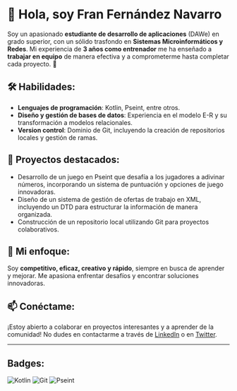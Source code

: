 # 👋 Hola, soy Fran Fernández Navarro

Soy un apasionado **estudiante de desarrollo de aplicaciones** (DAWe) en grado superior, con un sólido trasfondo en **Sistemas Microinformáticos y Redes**. Mi experiencia de **3 años como entrenador** me ha enseñado a **trabajar en equipo** de manera efectiva y a comprometerme hasta completar cada proyecto. 💪

## 🛠️ Habilidades:
- **Lenguajes de programación**: Kotlin, Pseint, entre otros.
- **Diseño y gestión de bases de datos**: Experiencia en el modelo E-R y su transformación a modelos relacionales.
- **Version control**: Dominio de Git, incluyendo la creación de repositorios locales y gestión de ramas.

## 🚀 Proyectos destacados:
- Desarrollo de un juego en Pseint que desafía a los jugadores a adivinar números, incorporando un sistema de puntuación y opciones de juego innovadoras.
- Diseño de un sistema de gestión de ofertas de trabajo en XML, incluyendo un DTD para estructurar la información de manera organizada.
- Construcción de un repositorio local utilizando Git para proyectos colaborativos.

## 🌟 Mi enfoque:
Soy **competitivo, eficaz, creativo y rápido**, siempre en busca de aprender y mejorar. Me apasiona enfrentar desafíos y encontrar soluciones innovadoras.

## 📫 Conéctame:
¡Estoy abierto a colaborar en proyectos interesantes y a aprender de la comunidad! No dudes en contactarme a través de [LinkedIn](https://www.linkedin.com/in/tu-perfil) o en [Twitter](https://twitter.com/tu-cuenta).

---

## Badges:
![Kotlin](https://img.shields.io/badge/Kotlin-000000?style=for-the-badge&logo=kotlin&logoColor=white)
![Git](https://img.shields.io/badge/Git-F05032?style=for-the-badge&logo=git&logoColor=white)
![Pseint](https://img.shields.io/badge/Pseint-00A3E0?style=for-the-badge&logoColor=white)

